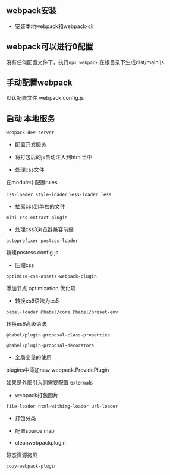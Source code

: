 ## webpack安装

- 安装本地webpack和webpack-cli

## webpack可以进行0配置

没有任何配置文件下，执行`npx webpack`
在根目录下生成dist/main.js

## 手动配置webpack

默认配置文件 webpack.config.js

## 启动 本地服务

`webpack-dev-server`

- 配置开发服务

- 将打包后的js自动注入到html当中

- 处理css文件

在module中配置rules

`css-loader style-loader`
`less-loader less`

- 抽离css到单独的文件

`mini-css-extract-plugin`

- 处理css3浏览器兼容前缀

`autoprefixer postcss-loader`

新建postcss.config.js

- 压缩css

`optimize-css-assets-webpack-plugin`

添加节点 optimization 优化项


- 转换es6语法为es5

`babel-loader @babel/core @babel/preset-env`

转换es6高级语法

`@babel/plugin-proposal-class-properties`

`@babel/plugin-proposal-decorators`

- 全局变量的使用

plugins中添加new webpack.ProvidePlugin

如果是外部引入则需要配置 externals

- webpack打包图片

`file-loader html-withimg-loader url-loader`

- 打包分类

- 配置source map

- cleanwebpackplugin

静态资源拷贝

`copy-webpack-plugin`